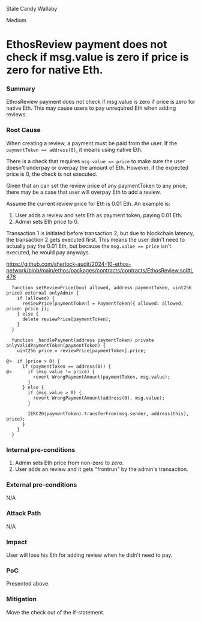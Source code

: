 Stale Candy Wallaby

Medium

# EthosReview payment does not check if msg.value is zero if price is zero for native Eth.


### Summary

EthosReview payment does not check if msg.value is zero if price is zero for native Eth. This may cause users to pay unrequired Eth when adding reviews.

### Root Cause

When creating a review, a payment must be paid from the user. If the `paymentToken == address(0)`, it means using native Eth.

There is a check that requires `msg.value == price` to make sure the user doesn't underpay or overpay the amount of Eth. However, if the expected price is 0, the check is not executed.

Given that an can set the review price of any paymentToken to any price, there may be a case that user will overpay Eth to add a review.

Assume the current review price for Eth is 0.01 Eth. An example is:

1. User adds a review and sets Eth as payment token, paying 0.01 Eth.
2. Admin sets Eth price to 0.

Transaction 1 is initiated before transaction 2, but due to blockchain latency, the transaction 2 gets executed first. This means the user didn't need to actually pay the 0.01 Eth, but because the `msg.value == price` isn't executed, he would pay anyways.

https://github.com/sherlock-audit/2024-10-ethos-network/blob/main/ethos/packages/contracts/contracts/EthosReview.sol#L478

```solidity
  function setReviewPrice(bool allowed, address paymentToken, uint256 price) external onlyAdmin {
    if (allowed) {
      reviewPrice[paymentToken] = PaymentToken({ allowed: allowed, price: price });
    } else {
      delete reviewPrice[paymentToken];
    }
  }

  function _handlePayment(address paymentToken) private onlyValidPaymentToken(paymentToken) {
    uint256 price = reviewPrice[paymentToken].price;

@>  if (price > 0) {
      if (paymentToken == address(0)) {
@>      if (msg.value != price) {
          revert WrongPaymentAmount(paymentToken, msg.value);
        }
      } else {
        if (msg.value > 0) {
          revert WrongPaymentAmount(address(0), msg.value);
        }

        IERC20(paymentToken).transferFrom(msg.sender, address(this), price);
      }
    }
  }
```

### Internal pre-conditions

1. Admin sets Eth price from non-zero to zero.
2. User adds an review and it gets "frontrun" by the admin's transaction.

### External pre-conditions

N/A

### Attack Path

N/A

### Impact

User will lose his Eth for adding review when he didn't need to pay.

### PoC

Presented above.

### Mitigation

Move the check out of the if-statement.